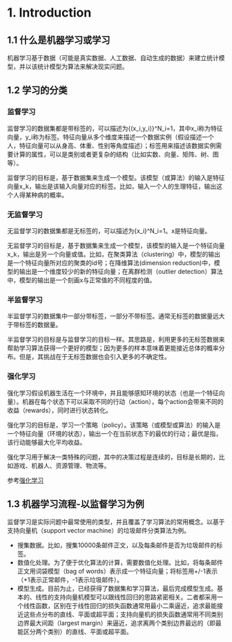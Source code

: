 # 1. Introduction
## 1.1 什么是机器学习或学习
机器学习基于数据（可能是真实数据、人工数据、自动生成的数据）来建立统计模型，并以该统计模型为算法来解决现实问题。
## 1.2 学习的分类

### 监督学习
监督学习的数据集都是带标签的，可以描述为{(x_i,y_i)}^N_i=1，其中x_i称为特征向量，y_i称为标签。特征向量从多个维度来描述一个数据实例（假设描述一个人，特征向量可以从身高、体重、性别等角度描述）；标签用来描述该数据实例需要计算的属性，可以是类别或者更复杂的结构（比如实数、向量、矩阵、树、图等）。

监督学习的目标是，基于数据集来生成一个模型。该模型（或算法）的输入是特征向量x_k，输出是该输入向量对应的标签。比如，输入一个人的生理特征，输出这个人得某种病的概率。

### 无监督学习
无监督学习的数据集都是无标签的，可以描述为{x_i}^N_i=1。x是特征向量。

无监督学习的目标是，基于数据集来生成一个模型，该模型的输入是一个特征向量x_k，输出是另一个向量或值。比如，在聚类算法（clustering）中，模型的输出是一个特征向量所对应的聚类的id号；在降维算法(dimension reduction)中，模型的输出是一个维度较少的新的特征向量；在离群检测（outlier detection）算法中，模型的输出是一个刻画x与正常值的不同程度的值。
### 半监督学习
半监督学习的数据集中一部分带标签，一部分不带标签。通常无标签的数据量远大于带标签的数据量。

半监督学习的目标是与监督学习的目标一样。其思路是，利用更多的无标签数据来帮助学习算法获得一个更好的模型；因为更多的样本意味着更能接近总体的概率分布。但是，其挑战在于无标签数据也会引入更多的不确定性。

### 强化学习
强化学习假设机器生活在一个环境中，并且能够感知环境的状态（也是一个特征向量）。机器在每个状态下可以采取不同的行动（action），每个action会带来不同的收益（rewards），同时进行状态转化。

强化学习的目标是，学习一个策略（policy）。该策略（或模型或算法）的输入是一个特征向量（环境的状态），输出一个在当前状态下的最优的行动；最优是指，该行动能够最大化平均收益。

强化学习用于解决一类特殊的问题，其中的决策过程是连续的，目标是长期的，比如游戏、机器人、资源管理、物流等。

参考[强化学习](http://themlbook.com/wiki/doku.php?id=reinforcement_learning)

## 1.3 机器学习流程-以监督学习为例
监督学习是实际问题中最常使用的类型，并且覆盖了学习算法的常用概念。以基于支持向量机（support vector machine）的垃圾邮件分类算法为例。

- 搜集数据。比如，搜集10000条邮件正文，以及每条邮件是否为垃圾邮件的标签。
- 数值化处理。为了便于优化算法的计算，需要数值化处理。比如，将每条邮件正文用词袋模型（bag of words）表示成一个特征向量；将标签用+/-1表示（+1表示正常邮件，-1表示垃圾邮件）。
- 模型生成。目前为止，已经获得了数据集和学习算法，最后完成模型生成。基本的、线性的支持向量机模型可以跟线性回归的思路紧密相关。二者都采用一个线性函数，区别在于线性回归的损失函数通常用最小二乘逼近，追求最能接近这些点分布的直线、平面或超平面；支持向量机的损失函数通常用不同类别边界最大间距（largest margin）来逼近，追求离两个类别边界最远的（即最能区分两个类别）的直线、平面或超平面。